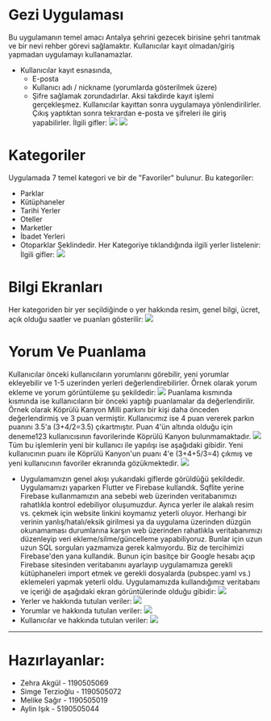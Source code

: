 # Gezi Uygulaması
Bu uygulamanın temel amacı Antalya şehrini gezecek birisine şehri tanıtmak ve bir nevi rehber görevi sağlamaktır.
Kullanıcılar kayıt olmadan/giriş yapmadan uygulamayı kullanamazlar.
 * Kullanıcılar kayıt esnasında,
    * E-posta
    * Kullanıcı adı / nickname (yorumlarda gösterilmek üzere)
    * Şifre
   sağlamak zorundadırlar. Aksi takdirde kayıt işlemi gerçekleşmez. Kullanıcılar kayıttan sonra uygulamaya yönlendirilirler. Çıkış yaptıktan sonra tekrardan e-posta ve şifreleri ile giriş yapabilirler.
İlgili gifler:
![](https://github.com/SimgeTerzioglu/Gezi-Uygulamasi/blob/master/Kayit.gif) ![](https://github.com/SimgeTerzioglu/Gezi-Uygulamasi/blob/master/giris.gif)

# Kategoriler
Uygulamada 7 temel kategori ve bir de "Favoriler" bulunur. Bu kategoriler:
 * Parklar
 * Kütüphaneler
 * Tarihi Yerler
 * Oteller
 * Marketler
 * İbadet Yerleri
 * Otoparklar
 Şeklindedir. Her Kategoriye tıklandığında ilgili yerler listelenir:
İlgili gifler:
![](https://github.com/SimgeTerzioglu/Gezi-Uygulamasi/blob/master/Kategoriler.gif)

# Bilgi Ekranları
Her kategoriden bir yer seçildiğinde o yer hakkında resim, genel bilgi, ücret, açık olduğu saatler ve puanları gösterilir:
![](https://github.com/SimgeTerzioglu/Gezi-Uygulamasi/blob/master/yerornekleri.gif)
# Yorum Ve Puanlama
Kullanıcılar önceki kullanıcıların yorumlarını görebilir, yeni yorumlar ekleyebilir ve 1-5 uzerinden yerleri değerlendirebilirler.
Örnek olarak yorum ekleme ve yorum görüntüleme şu şekildedir:
![](https://github.com/SimgeTerzioglu/Gezi-Uygulamasi/blob/master/yorum.gif)
Puanlama kısmında kısmında ise kullanıcıların bir önceki yaptığı puanlamalar da değerlendirilir. Örnek olarak Köprülü Kanyon Milli parkını bir kişi daha önceden değerlendirmiş ve 3 puan vermiştir. Kullanıcımız ise 4 puan vererek parkın puanını 3.5'a (3+4/2=3.5) çıkartmıştır. Puan 4'ün altında olduğu için deneme123 kullanıcısının favorilerinde Köprülü Kanyon bulunmamaktadır.
![](https://github.com/SimgeTerzioglu/Gezi-Uygulamasi/blob/master/dahaoncedenpuanlanm%C4%B1s.gif)
Tüm bu işlemlerin yeni bir kullanıcı ile yapılışı ise aşağıdaki gibidir. Yeni kullanıcının puanı ile Köprülü Kanyon'un puanı 4'e (3+4+5/3=4) çıkmış ve yeni kullanıcının favoriler ekranında gözükmektedir.
![](https://github.com/SimgeTerzioglu/Gezi-Uygulamasi/blob/master/yenikullanicipuanguncellemesiveyorum.gif)
 * Uygulamamızın genel akışı yukarıdaki giflerde görüldüğü şekildedir.
 Uygulamamızı yaparken Flutter ve Firebase kullandık. Sqflite yerine Firebase kullanmamızın ana sebebi web üzerinden veritabanımızı rahatlıkla kontrol edebiliyor oluşumuzdur. Ayrıca yerler ile alakalı resim vs. çekmek için website linkini koymamız yeterli oluyor. Herhangi bir verinin yanlış/hatalı/eksik girilmesi ya da uygulama üzerinden düzgün okunamaması durumlarına karşın web üzerinden rahatlıkla veritabanımızı düzenleyip veri ekleme/silme/güncelleme yapabiliyoruz. Bunlar için uzun uzun SQL sorguları yazmamıza gerek kalmıyordu. Biz de tercihimizi Firebase'den yana kullandık. Bunun için basitçe bir Google hesabı açıp Firebase sitesinden veritabanını ayarlayıp uygulamamıza gerekli kütüphaneleri import etmek ve gerekli dosyalarda (pubspec.yaml vs.) eklemeleri yapmak yeterli oldu.
 Uygulamamızda kullandığımız veritabanı ve içeriği de aşağıdaki ekran görüntülerinde olduğu gibidir:
 ![](https://github.com/SimgeTerzioglu/Gezi-Uygulamasi/blob/master/firebase%20genel.png)
 * Yerler ve hakkında tutulan veriler:
 ![](https://github.com/SimgeTerzioglu/Gezi-Uygulamasi/blob/master/puanlama.png)
 * Yorumlar ve hakkında tutulan veriler:
 ![](https://github.com/SimgeTerzioglu/Gezi-Uygulamasi/blob/master/yorumlar_database.png)
 * Kullanıcılar ve hakkında tutulan veriler:
 ![](https://github.com/SimgeTerzioglu/Gezi-Uygulamasi/blob/master/firebase_kullan%C4%B1c%C4%B1lar.png)
 ***
 # Hazırlayanlar:
 * Zehra Akgül - 1190505069
 * Simge Terzioğlu - 1190505072
 * Melike Sağır - 1190505019
 * Aylin Işık - 5190505044
